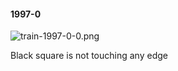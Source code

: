 #### 1997-0
![train-1997-0-0.png](https://github.com/lil-lab/nlvr/raw/master/nlvr/train/images/30/train-1997-0-0.png "train-1997-0-0.png")

Black square is not touching any edge